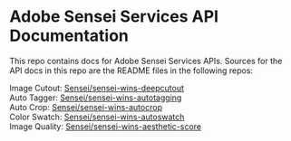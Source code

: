 # Adobe Sensei Services API Documentation

This repo contains docs for Adobe Sensei Services APIs. Sources for the API docs in this repo are the README files in the following repos:

Image Cutout: [Sensei/sensei-wins-deepcutout](https://git.corp.adobe.com/Sensei/sensei-wins-deepcutout)  
Auto Tagger: [Sensei/sensei-wins-autotagging](https://git.corp.adobe.com/Sensei/sensei-wins-autotagging)  
Auto Crop: [Sensei/sensei-wins-autocrop](https://git.corp.adobe.com/Sensei/sensei-wins-autocrop)  
Color Swatch: [Sensei/sensei-wins-autoswatch](https://git.corp.adobe.com/Sensei/sensei-wins-autoswatch)  
Image Quality: [Sensei/sensei-wins-aesthetic-score](https://git.corp.adobe.com/Sensei/sensei-wins-aesthetic-score)  